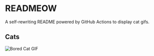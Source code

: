 # READMEOW

A self-rewriting README powered by GitHub Actions to display cat gifs.

## Cats

![Bored Cat GIF](https://media0.giphy.com/media/mlvseq9yvZhba/200.gif?cid=9acd02da9yhmw4uejjmv5ul6gmfms2jnom9htz6da2ww13zk&ep=v1_gifs_search&rid=200.gif&ct=g)
